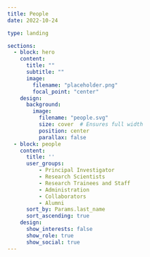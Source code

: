 ```yaml
---
title: People
date: 2022-10-24

type: landing

sections:
  - block: hero
    content:
      title: ""
      subtitle: ""
      image:
        filename: "placeholder.png"
        focal_point: "center"
    design:
      background:
        image:
          filename: "people.svg"
          size: cover  # Ensures full width
          position: center
          parallax: false
  - block: people
    content:
      title: ''
      user_groups:
          - Principal Investigator
          - Research Scientists
          - Research Trainees and Staff
          - Administration
          - Collaborators
          - Alumni
      sort_by: Params.last_name
      sort_ascending: true
    design:
      show_interests: false
      show_role: true
      show_social: true
---
```

